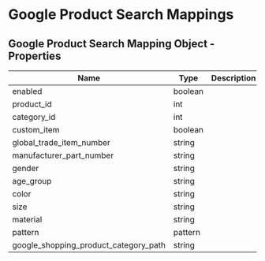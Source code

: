# Google Product Search Mappings

## Google Product Search Mapping Object - Properties

| Name | Type | Description |
| --- | --- | --- |
| enabled | boolean |
| product_id | int |
| category_id | int |
| custom_item | boolean |
| global_trade_item_number | string |
| manufacturer_part_number | string |
| gender | string |
| age_group | string |
| color | string |
| size | string |
| material | string |
| pattern | pattern |
| google_shopping_product_category_path | string |
